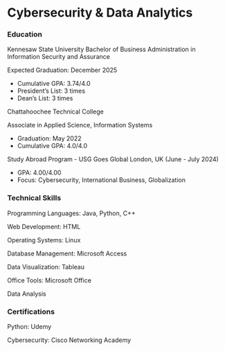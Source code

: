 # Cybersecurity  & Data Analytics

### Education
Kennesaw State University
Bachelor of Business Administration in Information Security and Assurance

Expected Graduation: December 2025
- Cumulative GPA: 3.74/4.0
- President’s List: 3 times
- Dean’s List: 3 times

Chattahoochee Technical College

Associate in Applied Science, Information Systems
- Graduation: May 2022
- Cumulative GPA: 4.0/4.0

Study Abroad Program - USG Goes Global
London, UK (June - July 2024)
- GPA: 4.00/4.00
- Focus: Cybersecurity, International Business, Globalization

### Technical Skills
Programming Languages: Java, Python, C++

Web Development: HTML

Operating Systems: Linux

Database Management: Microsoft Access

Data Visualization: Tableau

Office Tools: Microsoft Office

Data Analysis

### Certifications
Python: Udemy

Cybersecurity: Cisco Networking Academy
